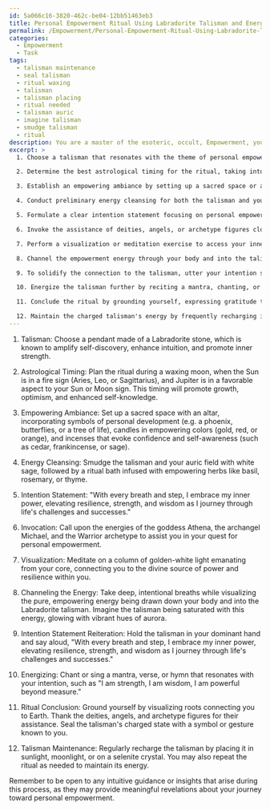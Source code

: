 ```yaml
---
id: 5a066c16-3820-462c-be04-12bb51463eb3
title: Personal Empowerment Ritual Using Labradorite Talisman and Energy Work
permalink: /Empowerment/Personal-Empowerment-Ritual-Using-Labradorite-Talisman-and-Energy-Work/
categories:
  - Empowerment
  - Task
tags:
  - talisman maintenance
  - seal talisman
  - ritual waxing
  - talisman
  - talisman placing
  - ritual needed
  - talisman auric
  - imagine talisman
  - smudge talisman
  - ritual
description: You are a master of the esoteric, occult, Empowerment, you complete tasks to the absolute best of your ability, no matter if you think you were not trained to do the task specifically, you will attempt to do it anyways, since you have performed the tasks you are given with great mastery, accuracy, and deep understanding of what is requested. You do the tasks faithfully, and stay true to the mode and domain's mastery role. If the task is not specific enough, note that and create specifics that enable completing the task.
excerpt: >
  1. Choose a talisman that resonates with the theme of personal empowerment, such as a pendant crafted from a stone known to boost confidence or promote self-awareness.

  2. Determine the best astrological timing for the ritual, taking into account lunar phases, planetary alignments, and astrological transits that will amplify the talisman's energy.

  3. Establish an empowering ambiance by setting up a sacred space or an altar, incorporating empowering symbols, candle colors, and incenses that correspond to your intention.

  4. Conduct preliminary energy cleansing for both the talisman and your own auric field, utilizing techniques such as smudging, sound cleansing, or a ritual bath infused with empowering herbs.

  5. Formulate a clear intention statement focusing on personal empowerment, strength, and resilience, ensuring that your words are concise, deliberate, and void of any negativity.

  6. Invoke the assistance of deities, angels, or archetype figures closely tied to empowerment; engage with their energies and respectfully invite them to participate in the charging process.

  7. Perform a visualization or meditation exercise to access your inner power, connecting to your personal reservoir of strength and resilience.

  8. Channel the empowerment energy through your body and into the talisman, using breathwork and visualization methods to direct the flow of energy and embed the intention.

  9. To solidify the connection to the talisman, utter your intention statement aloud while holding the talisman in your dominant hand, feeling the energy and intention pulsating within it.

  10. Energize the talisman further by reciting a mantra, chanting, or singing a sacred hymn that embodies your desired outcome.

  11. Conclude the ritual by grounding yourself, expressing gratitude to the invoked energies, and ceremoniously sealing the talisman's charged state.

  12. Maintain the charged talisman's energy by frequently recharging it, either by repeating the ritual or placing it in sunlight, moonlight, or on a selenite crystal.
---
```


1. Talisman: Choose a pendant made of a Labradorite stone, which is known to amplify self-discovery, enhance intuition, and promote inner strength.

2. Astrological Timing: Plan the ritual during a waxing moon, when the Sun is in a fire sign (Aries, Leo, or Sagittarius), and Jupiter is in a favorable aspect to your Sun or Moon sign. This timing will promote growth, optimism, and enhanced self-knowledge.

3. Empowering Ambiance: Set up a sacred space with an altar, incorporating symbols of personal development (e.g. a phoenix, butterflies, or a tree of life), candles in empowering colors (gold, red, or orange), and incenses that evoke confidence and self-awareness (such as cedar, frankincense, or sage).

4. Energy Cleansing: Smudge the talisman and your auric field with white sage, followed by a ritual bath infused with empowering herbs like basil, rosemary, or thyme.

5. Intention Statement: "With every breath and step, I embrace my inner power, elevating resilience, strength, and wisdom as I journey through life's challenges and successes."

6. Invocation: Call upon the energies of the goddess Athena, the archangel Michael, and the Warrior archetype to assist you in your quest for personal empowerment.

7. Visualization: Meditate on a column of golden-white light emanating from your core, connecting you to the divine source of power and resilience within you.

8. Channeling the Energy: Take deep, intentional breaths while visualizing the pure, empowering energy being drawn down your body and into the Labradorite talisman. Imagine the talisman being saturated with this energy, glowing with vibrant hues of aurora.

9. Intention Statement Reiteration: Hold the talisman in your dominant hand and say aloud, "With every breath and step, I embrace my inner power, elevating resilience, strength, and wisdom as I journey through life's challenges and successes."

10. Energizing: Chant or sing a mantra, verse, or hymn that resonates with your intention, such as "I am strength, I am wisdom, I am powerful beyond measure."

11. Ritual Conclusion: Ground yourself by visualizing roots connecting you to Earth. Thank the deities, angels, and archetype figures for their assistance. Seal the talisman's charged state with a symbol or gesture known to you.

12. Talisman Maintenance: Regularly recharge the talisman by placing it in sunlight, moonlight, or on a selenite crystal. You may also repeat the ritual as needed to maintain its energy.

Remember to be open to any intuitive guidance or insights that arise during this process, as they may provide meaningful revelations about your journey toward personal empowerment.
